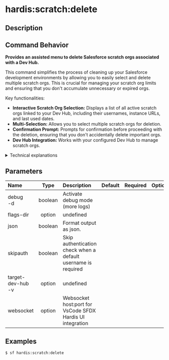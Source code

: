 <!-- This file has been generated with command 'sf hardis:doc:plugin:generate'. Please do not update it manually or it may be overwritten -->
# hardis:scratch:delete

## Description

## Command Behavior

**Provides an assisted menu to delete Salesforce scratch orgs associated with a Dev Hub.**

This command simplifies the process of cleaning up your Salesforce development environments by allowing you to easily select and delete multiple scratch orgs. This is crucial for managing your scratch org limits and ensuring that you don't accumulate unnecessary or expired orgs.

Key functionalities:

- **Interactive Scratch Org Selection:** Displays a list of all active scratch orgs linked to your Dev Hub, including their usernames, instance URLs, and last used dates.
- **Multi-Selection:** Allows you to select multiple scratch orgs for deletion.
- **Confirmation Prompt:** Prompts for confirmation before proceeding with the deletion, ensuring that you don't accidentally delete important orgs.
- **Dev Hub Integration:** Works with your configured Dev Hub to manage scratch orgs.

<details markdown="1">
<summary>Technical explanations</summary>

The command's technical implementation involves:

- **Salesforce CLI Integration:** It executes the `sf org list` command to retrieve a list of all scratch orgs associated with the current Dev Hub. It then filters this list to show only active orgs.
- **Interactive Prompts:** Uses the `prompts` library to present a multi-select menu of scratch orgs to the user.
- **Scratch Org Deletion:** For each selected scratch org, it executes the `sf org delete scratch --no-prompt` command to perform the deletion.
- **Error Handling:** Includes basic error handling for Salesforce CLI commands.
- **Data Sorting:** Sorts the list of scratch orgs by username, alias, and instance URL for better readability in the interactive menu.
</details>


## Parameters

|Name|Type|Description|Default|Required|Options|
|:---|:--:|:----------|:-----:|:------:|:-----:|
|debug<br/>-d|boolean|Activate debug mode (more logs)||||
|flags-dir|option|undefined||||
|json|boolean|Format output as json.||||
|skipauth|boolean|Skip authentication check when a default username is required||||
|target-dev-hub<br/>-v|option|undefined||||
|websocket|option|Websocket host:port for VsCode SFDX Hardis UI integration||||

## Examples

```shell
$ sf hardis:scratch:delete
```



